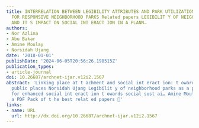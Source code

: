 ```yaml
---
title: INTERRELATION BETWEEN LEGIBILITY ATTRIBUTES AND PARK UTILIZATION AS DETERMINANTS
  FOR RESPONSIVE NEIGHBORHOOD PARKS Related papers LEGIBILIT Y OF NEIGHBORHOOD PARKS
  AND IT S IMPACT ON SOCIAL INT ERACT ION IN A PLANN…
authors:
- Nor Azlina
- Abu Bakar
- Amine Moulay
- Norsidah Ujang
date: '2018-01-01'
publishDate: '2024-06-05T20:56:26.198515Z'
publication_types:
- article-journal
doi: 10.26687/archnet-ijar.v12i2.1567
abstract: 'Linking place at t achment and social int eract ion: t owards meaningful
  public places Norsidah Ujang Legibilit y of neighborhood parks as a predicat or
  for enhanced social int eract ion t owards social sust ai… Amine Moulay Download
  a PDF Pack of t he best relat ed papers '
links:
- name: URL
  url: http://dx.doi.org/10.26687/archnet-ijar.v12i2.1567
---
```

